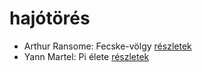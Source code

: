 # hajótörés

- Arthur Ransome: Fecske-völgy [részletek](_details/Arthur%20Ransome.md#id_422)
- Yann Martel: Pi élete [részletek](_details/Yann%20Martel.md#id_1458)